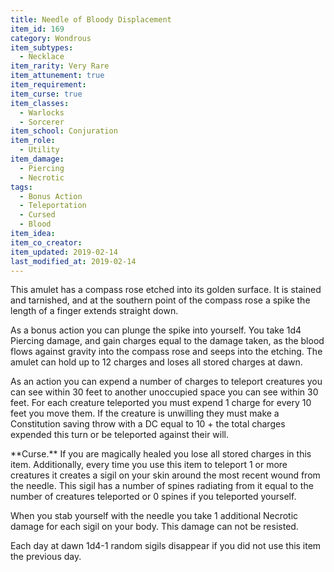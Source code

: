 ```yaml
---
title: Needle of Bloody Displacement
item_id: 169
category: Wondrous
item_subtypes:
  - Necklace
item_rarity: Very Rare
item_attunement: true
item_requirement:
item_curse: true
item_classes:
  - Warlocks
  - Sorcerer
item_school: Conjuration
item_role:
  - Utility
item_damage:
  - Piercing
  - Necrotic
tags:
  - Bonus Action
  - Teleportation
  - Cursed
  - Blood
item_idea:
item_co_creator:
item_updated: 2019-02-14
last_modified_at: 2019-02-14
---
```


This amulet has a compass rose etched into its golden surface. It is stained and tarnished, and at the southern point of the compass rose a spike the length of a finger extends straight down.

As a bonus action you can plunge the spike into yourself. You take 1d4 Piercing damage, and gain charges equal to the damage taken, as the blood flows against gravity into the compass rose and seeps into the etching.
The amulet can hold up to 12 charges and loses all stored charges at dawn.

As an action you can expend a number of charges to teleport creatures you can see within 30 feet to another unoccupied space you can see within 30 feet. For each creature teleported you must expend 1 charge for every 10 feet you move them. If the creature is unwilling they must make a Constitution saving throw with a DC equal to 10 + the total charges expended this turn or be teleported against their will.

<!--excerpt-->
<div class="curse">
**Curse.** If you are magically healed you lose all stored charges in this item.
Additionally, every time you use this item to teleport 1 or more creatures it creates a sigil on your skin around the most recent wound from the needle. This sigil has a number of spines radiating from it equal to the number of creatures teleported or 0 spines if you teleported yourself.

When you stab yourself with the needle you take 1 additional Necrotic damage for each sigil on your body. This damage can not be resisted. 

Each day at dawn 1d4-1 random sigils disappear if you did not use this item the previous day.
</div>
